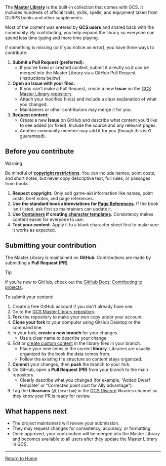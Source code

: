 The **[Master Library](./library%20explorer)** is the built-in collection that comes with GCS. It includes hundreds of official traits, skills, spells, and equipment taken from GURPS books and other supplements.

Most of the content was entered by **GCS users** and shared back with the community. By contributing, you help expand the library so everyone can spend less time typing and more time playing.

If something is missing (or if you notice an error), you have three ways to contribute:
1. **Submit a Pull Request (preferred):**
	- If you’ve fixed or created content, submit it directly so it can be merged into the Master Library via a GitHub Pull Request (instructions below).
2. **Open an Issue with your files:**
	- If you can't make a Pull Request, create a new **Issue** on the [GCS Master Library repository](https://github.com/richardwilkes/gcs_master_library/issues).
	- Attach your modified file(s) and include a clear explanation of what you changed.
	- Maintainers or other contributors may merge it for you.
3. **Request content:**
	- Create a new **Issue** on GitHub and describe what content you’d like to see added (or fixed). Include the source and any relevant pages.
	- Another community member may add it for you (though this isn’t guaranteed).

## Before you contribute

> [!WARNING]
> Be mindful of **[copyright restrictions](https://www.sjgames.com/general/online_policy.html)**. You can include names, point costs, and short notes, but never copy descriptive text, full rules, or passages from books.

1. **Respect copyright.** Only add game-aid information like names, point costs, brief notes, and page references.
2. **Use the standard book abbreviations for [Page References](Page%20References).** If the book isn't listed, ask first so maintainers can update it.
3. **Use [Containers](Containers) if creating [character templates](Character%20templates).** Consistency makes content easier for everyone to use.
4. **Test your content.** Apply it to a blank character sheet first to make sure it works as expected.

## Submitting your contribution
The Master Library is maintained on **GitHub**. Contributions are made by submitting a **Pull Request (PR)**.

> [!TIP]
> If you’re new to GitHub, check out the [GitHub Docs: Contributing to projects](https://docs.github.com/en/get-started/quickstart/contributing-to-projects).

To submit your content:
1. Create a free GitHub account if you don’t already have one.
2. Go to the [GCS Master Library repository](https://github.com/richardwilkes/gcs_master_library).
3. **Fork** the repository to make your own copy under your account.
4. **Clone your fork** to your computer using GitHub Desktop or the command line.
5. In your fork, **create a new branch** for your changes. 
	- Use a clear name to describe your change.
6. Edit or [create custom content](custom%20content) in the library files in your branch.
	- Place your new items in the correct **library**. Libraries are usually organized by the book the data comes from.
	- Follow the existing file structure so content stays organized.
7. **Commit** your changes, then **push** the branch to your fork.
8. On GitHub, open a **Pull Request (PR)** from your branch to the main repository.
	- Clearly describe what you changed (for example, “Added Dwarf template” or “Corrected point cost for Ally advantage”).
9. Tag the **Librarians** (`@Librarian`) in the [GCS Discord](https://discord.gg/MKhuDPPagY) libraries channel so they know your PR is ready for review.

## What happens next
- The project maintainers will review your submission.
- They may request changes for consistency, accuracy, or formatting.
- Once approved, your contribution will be merged into the Master Library and becomes available to all users after they update the Master Library in GCS.

---

[Return to Home](Home)
